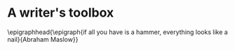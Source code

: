 # A writer's toolbox

\epigraphhead{\epigraph{if all you have is a hammer, everything looks like a nail}{Abraham Maslow}}

